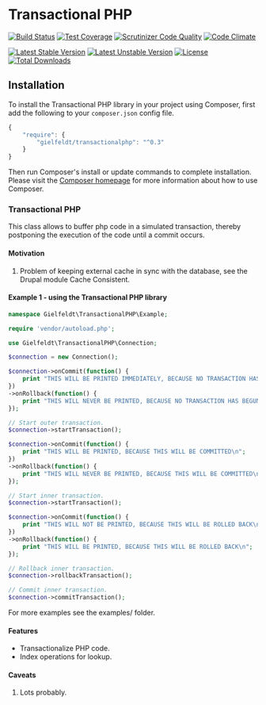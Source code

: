 # Transactional PHP

[![Build Status](https://scrutinizer-ci.com/g/gielfeldt/transactionalphp/badges/build.png?b=master)][8]
[![Test Coverage](https://codeclimate.com/github/gielfeldt/transactionalphp/badges/coverage.svg)][3]
[![Scrutinizer Code Quality](https://scrutinizer-ci.com/g/gielfeldt/transactionalphp/badges/quality-score.png?b=master)][7]
[![Code Climate](https://codeclimate.com/github/gielfeldt/transactionalphp/badges/gpa.svg)][5]

[![Latest Stable Version](https://poser.pugx.org/gielfeldt/transactionalphp/v/stable.svg)][1]
[![Latest Unstable Version](https://poser.pugx.org/gielfeldt/transactionalphp/v/unstable.svg)][1]
[![License](https://poser.pugx.org/gielfeldt/transactionalphp/license.svg)][4]
[![Total Downloads](https://poser.pugx.org/gielfeldt/transactionalphp/downloads.svg)][1]

## Installation

To install the Transactional PHP library in your project using Composer, first add the following to your `composer.json`
config file.
```javascript
{
    "require": {
        "gielfeldt/transactionalphp": "^0.3"
    }
}
```

Then run Composer's install or update commands to complete installation. Please visit the [Composer homepage][6] for
more information about how to use Composer.

### Transactional PHP

This class allows to buffer php code in a simulated transaction, thereby postponing the execution of the code until a
commit occurs.

#### Motivation

1. Problem of keeping external cache in sync with the database, see the Drupal module Cache Consistent.

#### Example 1 - using the Transactional PHP library

```php
namespace Gielfeldt\TransactionalPHP\Example;

require 'vendor/autoload.php';

use Gielfeldt\TransactionalPHP\Connection;

$connection = new Connection();

$connection->onCommit(function() {
    print "THIS WILL BE PRINTED IMMEDIATELY, BECAUSE NO TRANSACTION HAS BEGUN\n";
})
->onRollback(function() {
    print "THIS WILL NEVER BE PRINTED, BECAUSE NO TRANSACTION HAS BEGUN\n";
});

// Start outer transaction.
$connection->startTransaction();

$connection->onCommit(function() {
    print "THIS WILL BE PRINTED, BECAUSE THIS WILL BE COMMITTED\n";
})
->onRollback(function() {
    print "THIS WILL NEVER BE PRINTED, BECAUSE THIS WILL BE COMMITTED\n";
});

// Start inner transaction.
$connection->startTransaction();

$connection->onCommit(function() {
    print "THIS WILL NOT BE PRINTED, BECAUSE THIS WILL BE ROLLED BACK\n";
})
->onRollback(function() {
    print "THIS WILL BE PRINTED, BECAUSE THIS WILL BE ROLLED BACK\n";
});

// Rollback inner transaction.
$connection->rollbackTransaction();

// Commit inner transaction.
$connection->commitTransaction();
```

For more examples see the examples/ folder.

#### Features

* Transactionalize PHP code.
* Index operations for lookup.

#### Caveats

1. Lots probably.


[1]:  https://packagist.org/packages/gielfeldt/transactionalphp
[2]:  https://circleci.com/gh/gielfeldt/transactionalphp
[3]:  https://codeclimate.com/github/gielfeldt/transactionalphp/coverage
[4]:  https://github.com/gielfeldt/transactionalphp/blob/master/LICENSE.md
[5]:  https://codeclimate.com/github/gielfeldt/transactionalphp
[6]:  http://getcomposer.org
[7]:  https://scrutinizer-ci.com/g/gielfeldt/transactionalphp/?branch=master
[8]:  https://scrutinizer-ci.com/g/gielfeldt/transactionalphp/build-status/master
